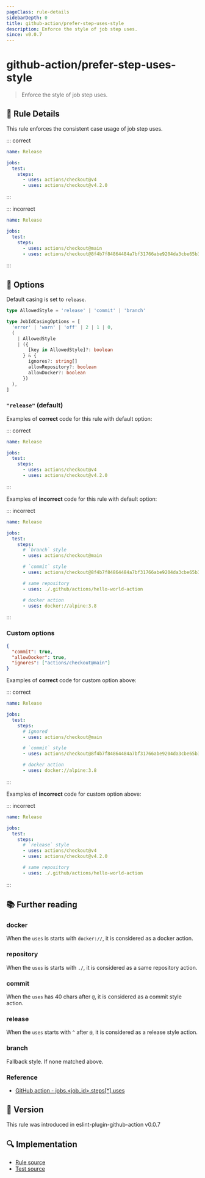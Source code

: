 ```yaml
---
pageClass: rule-details
sidebarDepth: 0
title: github-action/prefer-step-uses-style
description: Enforce the style of job step uses.
since: v0.0.7
---
```


# github-action/prefer-step-uses-style

> Enforce the style of job step uses.

## :book: Rule Details

This rule enforces the consistent case usage of job step uses.

::: correct

```yaml
name: Release

jobs:
  test:
    steps:
      - uses: actions/checkout@v4
      - uses: actions/checkout@v4.2.0
```

:::

::: incorrect

```yaml
name: Release

jobs:
  test:
    steps:
      - uses: actions/checkout@main
      - uses: actions/checkout@8f4b7f84864484a7bf31766abe9204da3cbe65b3
```

:::

## :wrench: Options

Default casing is set to `release`.

```ts
type AllowedStyle = 'release' | 'commit' | 'branch'

type JobIdCasingOptions = [
  'error' | 'warn' | 'off' | 2 | 1 | 0,
  (
    | AllowedStyle
    | ({
        [key in AllowedStyle]?: boolean
      } & {
        ignores?: string[]
        allowRepository?: boolean
        allowDocker?: boolean
      })
  ),
]
```

### `"release"` (default)

Examples of **correct** code for this rule with default option:

::: correct

```yaml
name: Release

jobs:
  test:
    steps:
      - uses: actions/checkout@v4
      - uses: actions/checkout@v4.2.0
```

:::

Examples of **incorrect** code for this rule with default option:

::: incorrect

```yaml
name: Release

jobs:
  test:
    steps:
      # `branch` style
      - uses: actions/checkout@main

      # `commit` style
      - uses: actions/checkout@8f4b7f84864484a7bf31766abe9204da3cbe65b3

      # same repository
      - uses: ./.github/actions/hello-world-action

      # docker action
      - uses: docker://alpine:3.8
```

:::

### Custom options

```json
{
  "commit": true,
  "allowDocker": true,
  "ignores": ["actions/checkout@main"]
}
```

Examples of **correct** code for custom option above:

::: correct

```yaml
name: Release

jobs:
  test:
    steps:
      # ignored
      - uses: actions/checkout@main

      # `commit` style
      - uses: actions/checkout@8f4b7f84864484a7bf31766abe9204da3cbe65b3

      # docker action
      - uses: docker://alpine:3.8
```

:::

Examples of **incorrect** code for custom option above:

::: incorrect

```yaml
name: Release

jobs:
  test:
    steps:
      # `release` style
      - uses: actions/checkout@v4
      - uses: actions/checkout@v4.2.0

      # same repository
      - uses: ./.github/actions/hello-world-action
```

:::

## :books: Further reading

### docker

When the `uses` is starts with `docker://`, it is considered as a docker action.

### repository

When the `uses` is starts with `./`, it is considered as a same repository action.

### commit

When the `uses` has 40 chars after `@`, it is considered as a commit style action.

### release

When the `uses` starts with `^` after `@`, it is considered as a release style action.

### branch

Fallback style. If none matched above.

### Reference

- [GitHub action - jobs.<job_id>.steps[\*].uses](https://docs.github.com/en/actions/writing-workflows/workflow-syntax-for-github-actions#jobsjob_idstepsuses)

## :rocket: Version

This rule was introduced in eslint-plugin-github-action v0.0.7

## :mag: Implementation

- [Rule source](https://github.com/ntnyq/eslint-plugin-github-action/blob/main/src/rules/prefer-step-uses-style.ts)
- [Test source](https://github.com/ntnyq/eslint-plugin-github-action/blob/main/tests/rules/prefer-step-uses-style.test.ts)
